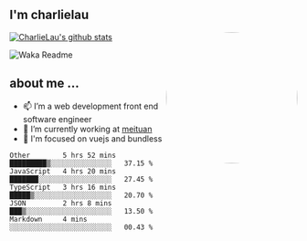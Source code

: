 
<h2>I'm charlielau</h2>
<img align='right' style="border-radius:50%" src="https://avatars1.githubusercontent.com/u/44078251?s=460&u=6b4f1c257663e44063b0b6a21c9c94f45bcfdcc7&v=4" width="230">

[![CharlieLau's github stats](https://github-readme-stats.vercel.app/api?username=charlielau)](https://github.com/charlielau/github-readme-stats)


![Waka Readme](https://github.com/CharlieLau/charlielau/workflows/Waka%20Readme/badge.svg)

## about me ...
- 📫 I’m a web development front end software engineer
- 🔭 I’m currently working at  <a href="https://www.meituan.com">meituan</a>
- 🔭 I'm focused on vuejs and bundless

<!-- <p align="center">
  <a href="https://github.com/charlielau" class="rich-diff-level-one">
    <img src="https://github-readme-stats.vercel.app/api?username=charlielau&title_color=333&text_color=777" alt="CharlieLau" >
  </a>
</p> -->

<!--START_SECTION:waka-->
```text
Other        5 hrs 52 mins   █████████▒░░░░░░░░░░░░░░░   37.15 % 
JavaScript   4 hrs 20 mins   ███████░░░░░░░░░░░░░░░░░░   27.45 % 
TypeScript   3 hrs 16 mins   █████▒░░░░░░░░░░░░░░░░░░░   20.70 % 
JSON         2 hrs 8 mins    ███▒░░░░░░░░░░░░░░░░░░░░░   13.50 % 
Markdown     4 mins          ░░░░░░░░░░░░░░░░░░░░░░░░░   00.43 % 
```
<!--END_SECTION:waka-->
